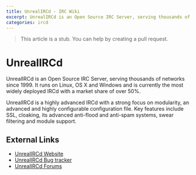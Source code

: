 ```yaml
---
title: UnrealIRCd - IRC Wiki
excerpt: UnrealIRCd is an Open Source IRC Server, serving thousands of networks since 1999.
categories: ircd
---
```

>This article is a stub. You can help by creating a pull request.
# UnrealIRCd
UnrealIRCd is an Open Source IRC Server, serving thousands of networks since 1999. It runs on Linux, OS X and Windows and is currently the most widely deployed IRCd with a market share of over 50%.

UnrealIRCd is a highly advanced IRCd with a strong focus on modularity, an advanced and highly configurable configuration file. Key features include SSL, cloaking, its advanced anti-flood and anti-spam systems, swear filtering and module support.

## External Links
* [UnrealIRCd Website](https://www.unrealircd.org)
* [UnrealIRCd Bug tracker](https://bugs.unrealircd.org/main_page.php)
* [UnrealIRCd Forums](https://forums.unrealircd.org)
